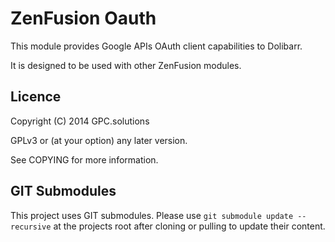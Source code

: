 ZenFusion Oauth
===============

This module provides Google APIs OAuth client capabilities to Dolibarr.

It is designed to be used with other ZenFusion modules.

Licence
-------

Copyright (C) 2014 GPC.solutions

GPLv3 or (at your option) any later version.

See COPYING for more information.

GIT Submodules
--------------

This project uses GIT submodules. Please use `git submodule update --recursive` at the projects root after cloning or pulling to update their content.
